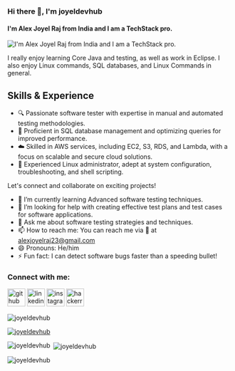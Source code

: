 ### Hi there 👋, I'm joyeldevhub
#### I'm Alex Joyel Raj from India and I am a TechStack pro.
![I'm Alex Joyel Raj from India and I am a TechStack pro.](https://user-images.githubusercontent.com/74038190/212749171-b84692a8-2b04-4e3b-93ca-ac14705da224.gif)

 I really enjoy learning Core Java and testing, as well as work in Eclipse. I also enjoy Linux commands, SQL databases, and Linux Commands in general.

## Skills & Experience
* 🔍 Passionate software tester with expertise in manual and automated testing methodologies. 
* 💾 Proficient in SQL database management and optimizing queries for improved performance.
* ☁️ Skilled in AWS services, including EC2, S3, RDS, and Lambda, with a focus on scalable and secure cloud solutions.
* 🐧 Experienced Linux administrator, adept at system configuration, troubleshooting, and shell scripting.

Let's connect and collaborate on exciting projects!

- 🌱 I’m currently learning Advanced software testing techniques. 
- 🤔 I’m looking for help with creating effective test plans and test cases for software applications. 
- 💬 Ask me about software testing strategies and techniques. 
- 📫 How to reach me: You can reach me via 📧 at alexjoyelraj23@gmail.com 
- 😄 Pronouns: He/him 
- ⚡ Fun fact: I can detect software bugs faster than a speeding bullet! 


<h3 align="left">Connect with me:</h3>
<p align="left">
</p>

[<img src='https://cdn.jsdelivr.net/npm/simple-icons@3.0.1/icons/github.svg' alt='github' height='40'>](https://github.com/joyeldevhub)  [<img src='https://cdn.jsdelivr.net/npm/simple-icons@3.0.1/icons/linkedin.svg' alt='linkedin' height='40'>](https://www.linkedin.com/in/alex-joyel-raj-iruthayarj/)  [<img src='https://cdn.jsdelivr.net/npm/simple-icons@3.0.1/icons/instagram.svg' alt='instagram' height='40'>](https://www.instagram.com/bookiebitzz/) [<img src='https://cdn.jsdelivr.net/npm/simple-icons@3.0.1/icons/hackerrank.svg' alt='hackerrank' height='40'>](codejoyel)   

<p align="left"> <img src="https://komarev.com/ghpvc/?username=joyeldevhub&label=Profile%20views&color=0e75b6&style=flat" alt="joyeldevhub" /> </p>

<p align="left"> <a href="https://github.com/ryo-ma/github-profile-trophy"><img src="https://github-profile-trophy.vercel.app/?username=joyeldevhub" alt="joyeldevhub" /></a> </p>

<p><img align="left" src="https://github-readme-stats.vercel.app/api/top-langs?username=joyeldevhub&show_icons=true&locale=en&layout=compact" alt="joyeldevhub" /></p>

<p>&nbsp;<img align="center" src="https://github-readme-stats.vercel.app/api?username=joyeldevhub&show_icons=true&locale=en" alt="joyeldevhub" /></p>

<p><img align="center" src="https://github-readme-streak-stats.herokuapp.com/?user=joyeldevhub&" alt="joyeldevhub" /></p>



























